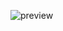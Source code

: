![preview](https://user-images.githubusercontent.com/25122875/91912797-48ed4880-ecb4-11ea-90dd-574e055f94c5.png)
